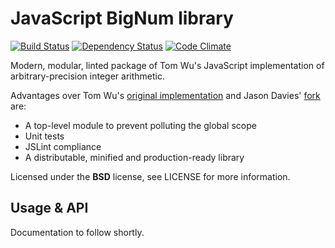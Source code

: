 # JavaScript BigNum library

[![Build Status](https://img.shields.io/travis/timkurvers/jsbn.svg)](https://travis-ci.org/timkurvers/jsbn)
[![Dependency Status](https://img.shields.io/gemnasium/timkurvers/jsbn.svg)](https://gemnasium.com/timkurvers/jsbn)
[![Code Climate](https://img.shields.io/codeclimate/github/timkurvers/jsbn.svg)](https://codeclimate.com/github/timkurvers/jsbn)

Modern, modular, linted package of Tom Wu's JavaScript implementation of arbitrary-precision integer arithmetic.

Advantages over Tom Wu's [original implementation](http://www-cs-students.stanford.edu/~tjw/jsbn/) and Jason Davies' [fork](https://github.com/jasondavies/jsbn) are:

* A top-level module to prevent polluting the global scope
* Unit tests
* JSLint compliance
* A distributable, minified and production-ready library

Licensed under the **BSD** license, see LICENSE for more information.


## Usage & API

Documentation to follow shortly.
